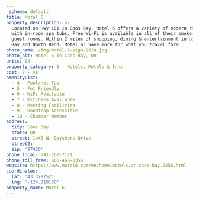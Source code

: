 ```yaml
---
_schema: default
title: Motel 6
property_description: >-
  Located on Hwy 101 in Coos Bay, Motel 6 offers a variety of modern rooms, some
  with in-room spa tubs. Free Wi-Fi is available in all of their smoke-free
  guest rooms. Within 2 miles of shopping, dining & entertainment in both Coos
  Bay and North Bend. Motel 6: Save more for what you travel for®
photo_name: /img/motel-6-sign-2024.jpg
photo_alt: Motel 6 in Coos Bay, OR
units: 94
property_category: 1 - Hotels, Motels & Inns
cost: 2 - $$
amenityList:
  - 4 - Pool/Hot Tub
  - 5 - Pet Friendly
  - 6 - WiFi Available
  - 7 - Kitchens Available
  - 8 - Meeting Facilities
  - 9 - Handicap Accessible
  - 10 - Chamber Member
address:
  city: Coos Bay
  state: OR
  street: 1445 N. Bayshore Drive
  street2:
  zip: '97420'
phone_local: 541-267-7171
phone_toll_free: 800-466-8356
website: https://www.motel6.com/en/home/motels.or.coos-bay.9258.html
coordinates:
  lat: '43.378752'
  lng: '-124.218168'
property_name: Motel 6
---
```

